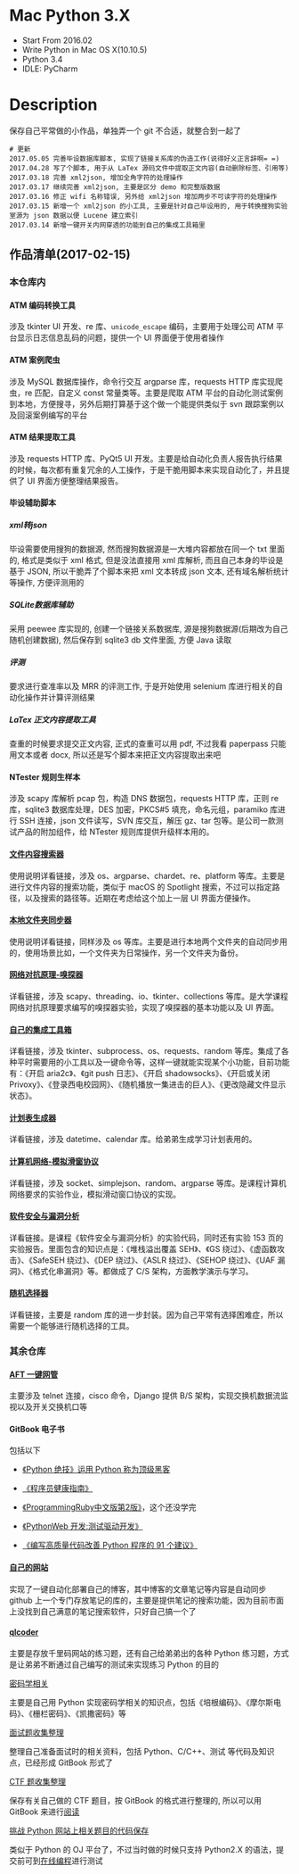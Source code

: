 # Mac Python 3.X
* Start From 2016.02
* Write Python in Mac OS X(10.10.5)
* Python 3.4
* IDLE: PyCharm

# Description
保存自己平常做的小作品，单独弄一个 git 不合适，就整合到一起了

```shell
# 更新
2017.05.05 完善毕设数据库脚本, 实现了链接关系库的伪造工作(说得好义正言辞啊= =)
2017.04.28 写了个脚本, 用于从 LaTex 源码文件中提取正文内容(自动删除标签、引用等)
2017.03.18 完善 xml2json, 增加全角字符的处理操作
2017.03.17 继续完善 xml2json, 主要是区分 demo 和完整版数据
2017.03.16 修正 wifi 名称错误, 另外给 xml2json 增加两步不可读字符的处理操作
2017.03.15 新增一个 xml2json 的小工具, 主要是针对自己毕设用的, 用于转换搜狗实验室源为 json 数据以便 Lucene 建立索引
2017.03.14 新增一键开关内网穿透的功能到自己的集成工具箱里
```

## 作品清单(2017-02-15)

### 本仓库内

####  ATM 编码转换工具

涉及 tkinter UI 开发、re 库、`unicode_escape` 编码，主要用于处理公司 ATM 平台显示日志信息乱码的问题，提供一个 UI 界面便于使用者操作

####  ATM 案例爬虫

涉及 MySQL 数据库操作，命令行交互 argparse 库，requests HTTP 库实现爬虫，re 匹配，自定义 const 常量类等。主要是爬取 ATM 平台的自动化测试案例到本地，方便搜寻，另外后期打算基于这个做一个能提供类似于 svn 跟踪案例以及回滚案例编写的平台

#### ATM 结果提取工具

涉及 requests HTTP 库、PyQt5 UI 开发。主要是给自动化负责人报告执行结果的时候，每次都有重复冗余的人工操作，于是干脆用脚本来实现自动化了，并且提供了 UI 界面方便整理结果报告。

#### 毕设辅助脚本

##### xml转json

毕设需要使用搜狗的数据源, 然而搜狗数据源是一大堆内容都放在同一个 txt 里面的, 格式是类似于 xml 格式, 但是没法直接用 xml 库解析, 而且自己本身的毕设是基于 JSON, 所以干脆弄了个脚本来把 xml 文本转成 json 文本, 还有域名解析统计等操作, 方便评测用的

##### SQLite数据库辅助

采用 peewee 库实现的, 创建一个链接关系数据库, 源是搜狗数据源(后期改为自己随机创建数据), 然后保存到 sqlite3 db 文件里面, 方便 Java 读取

##### 评测

要求进行查准率以及 MRR 的评测工作, 于是开始使用 selenium 库进行相关的自动化操作并计算评测结果

##### LaTex 正文内容提取工具

查重的时候要求提交正文内容, 正式的查重可以用 pdf, 不过我看 paperpass 只能用文本或者 docx, 所以还是写个脚本来把正文内容提取出来吧

#### NTester 规则生样本

涉及 scapy 库解析 pcap 包，构造 DNS 数据包，requests HTTP 库，正则 re 库，sqlite3 数据库处理，DES 加密，PKCS#5 填充，命名元组，paramiko 库进行 SSH 连接，json 文件读写，SVN 库交互，解压 gz、tar 包等。是公司一款测试产品的附加组件，给 NTester 规则库提供升级样本用的。

#### [文件内容搜索器](https://github.com/L1nwatch/Mac-Python-3.X/blob/master/%E6%96%87%E4%BB%B6%E5%86%85%E5%AE%B9%E6%90%9C%E7%B4%A2%E5%99%A8/readme.md)

使用说明详看链接，涉及 os、argparse、chardet、re、platform 等库。主要是进行文件内容的搜索功能，类似于 macOS 的 Spotlight 搜索，不过可以指定路径，以及搜索的路径等。近期在考虑给这个加上一层 UI 界面方便操作。

#### [本地文件夹同步器](https://github.com/L1nwatch/Mac-Python-3.X/blob/master/%E6%9C%AC%E5%9C%B0%E6%96%87%E4%BB%B6%E5%A4%B9%E5%90%8C%E6%AD%A5%E5%99%A8/README.md)

使用说明详看链接，同样涉及 os 等库。主要是进行本地两个文件夹的自动同步用的，使用场景比如，一个文件夹为日常操作，另一个文件夹为备份。

#### [网络对抗原理-嗅探器](https://github.com/L1nwatch/Mac-Python-3.X/blob/master/%E7%BD%91%E7%BB%9C%E5%AF%B9%E6%8A%97%E5%8E%9F%E7%90%86/readme.md)

详看链接，涉及 scapy、threading、io、tkinter、collections 等库。是大学课程网络对抗原理要求编写的嗅探器实验，实现了嗅探器的基本功能以及 UI 界面。

#### [自己的集成工具箱](https://github.com/L1nwatch/Mac-Python-3.X/blob/master/%E8%87%AA%E5%B7%B1%E7%9A%84%E9%9B%86%E6%88%90%E5%B7%A5%E5%85%B7%E7%AE%B1/readme.md)

详看链接，涉及 tkinter、subprocess、os、requests、random 等库。集成了各种平时需要用的小工具以及一键命令等，这样一键就能实现某个小功能，目前功能有：《开启 aria2c》、《git push 日志》、《开启 shadowsocks》、《开启或关闭 Privoxy》、《登录西电校园网》、《随机播放一集进击的巨人》、《更改隐藏文件显示状态》。

#### [计划表生成器](https://github.com/L1nwatch/Mac-Python-3.X/blob/master/%E8%AE%A1%E5%88%92%E8%A1%A8%E7%94%9F%E6%88%90%E5%99%A8/readme.md)

详看链接，涉及 datetime、calendar 库。给弟弟生成学习计划表用的。

#### [计算机网络-模拟滑窗协议](https://github.com/L1nwatch/Mac-Python-3.X/blob/master/%E8%AE%A1%E7%AE%97%E6%9C%BA%E7%BD%91%E7%BB%9C/readme.md)

详看链接，涉及 socket、simplejson、random、argparse 等库。是课程计算机网络要求的实验作业，模拟滑动窗口协议的实现。

#### [软件安全与漏洞分析](https://github.com/L1nwatch/Mac-Python-3.X/blob/master/%E8%BD%AF%E4%BB%B6%E5%AE%89%E5%85%A8%E4%B8%8E%E6%BC%8F%E6%B4%9E%E5%88%86%E6%9E%90/readme.md)

详看链接。是课程《软件安全与漏洞分析》的实验代码，同时还有实验 153 页的实验报告。里面包含的知识点是：《堆栈溢出覆盖 SEH》、《GS 绕过》、《虚函数攻击》、《SafeSEH 绕过》、《DEP 绕过》、《ASLR 绕过》、《SEHOP 绕过》、《UAF 漏洞》、《格式化串漏洞》等。都做成了 C/S 架构，方面教学演示与学习。

#### [随机选择器](https://github.com/L1nwatch/Mac-Python-3.X/blob/master/%E9%9A%8F%E6%9C%BA%E9%80%89%E6%8B%A9%E5%99%A8/readme.md)

详看链接，主要是 random 库的进一步封装。因为自己平常有选择困难症，所以需要一个能够进行随机选择的工具。

### 其余仓库

#### [AFT 一键网管](https://github.com/L1nwatch/sangfor_tools_hub)

主要涉及 telnet 连接，cisco 命令，Django 提供 B/S 架构，实现交换机数据流监视以及开关交换机口等

#### GitBook 电子书

包括以下

*   [《Python 绝技》运用 Python 称为顶级黑客](https://github.com/L1nwatch/violent-python)


*   [《程序员健康指南》](https://github.com/L1nwatch/it_people_healthy)
*   [《ProgrammingRuby中文版第2版》](https://github.com/L1nwatch/Programming_Ruby_zhCN_gitbook)，这个还没学完
*   [《PythonWeb 开发:测试驱动开发》](https://github.com/L1nwatch/PythonWeb)
*   [《编写高质量代码改善 Python 程序的 91 个建议》](https://github.com/L1nwatch/writing_solid_python_code_gitbook)

#### [自己的网站](https://github.com/L1nwatch/my_blog_source)

实现了一键自动化部署自己的博客，其中博客的文章笔记等内容是自动同步 github 上一个专门存放笔记的库的，主要是提供笔记的搜索功能，因为目前市面上没找到自己满意的笔记搜索软件，只好自己搞一个了

#### [qlcoder](https://github.com/L1nwatch/qlcoder)

主要是存放千里码网站的练习题，还有自己给弟弟出的各种 Python 练习题，方式是让弟弟不断通过自己编写的测试来实现练习 Python 的目的

[密码学相关](https://github.com/L1nwatch/about-cryptography)

主要是自己用 Python 实现密码学相关的知识点，包括《培根编码》、《摩尔斯电码》、《栅栏密码》、《凯撒密码》等

[面试题收集整理](https://github.com/L1nwatch/interview_collect)

整理自己准备面试时的相关资料，包括 Python、C/C++、测试 等代码及知识点，已经形成 GitBook 形式了

[CTF 题收集整理](https://github.com/L1nwatch/CTF)

保存有关自己做的 CTF 题目，按 GitBook 的格式进行整理的, 所以可以用 GitBook 来进行[阅读](https://l1nwatch.gitbooks.io/ctf/content/)

[挑战 Python 网站上相关题目的代码保存](https://github.com/L1nwatch/challenge-Python)

类似于 Python 的 OJ 平台了，不过当时做的时候只支持 Python2.X 的语法，提交前可到[在线编程](http://www.pythontip.com/coding/run)进行测试